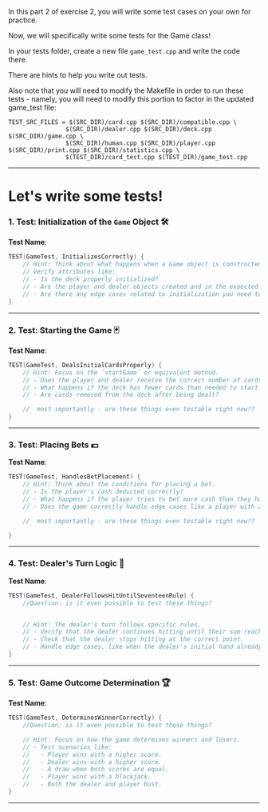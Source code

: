 In this part 2 of exercise 2, you will write some test cases on your own for practice.

Now, we will specifically write some tests for the Game class!

In your tests folder, create a new file `game_test.cpp` and write the code there.

There are hints to help you write out tests.

Also note that you will need to modify the Makefile in order to run these tests - namely, you will need to modify this portion to factor in the updated game_test file:

```
TEST_SRC_FILES = $(SRC_DIR)/card.cpp $(SRC_DIR)/compatible.cpp \
                $(SRC_DIR)/dealer.cpp $(SRC_DIR)/deck.cpp $(SRC_DIR)/game.cpp \
                $(SRC_DIR)/human.cpp $(SRC_DIR)/player.cpp $(SRC_DIR)/print.cpp $(SRC_DIR)/statistics.cpp \
                $(TEST_DIR)/card_test.cpp $(TEST_DIR)/game_test.cpp

```


---

# Let's write some tests!


### **1. Test: Initialization of the `Game` Object** 🛠️
**Test Name**:
```cpp
TEST(GameTest, InitializesCorrectly) {
    // Hint: Think about what happens when a Game object is constructed.
    // Verify attributes like:
    // - Is the deck properly initialized?
    // - Are the player and dealer objects created and in the expected state?
    // - Are there any edge cases related to initialization you need to handle?
}
```

---

### **2. Test: Starting the Game** 🃏
**Test Name**:
```cpp
TEST(GameTest, DealsInitialCardsProperly) {
    // Hint: Focus on the `startGame` or equivalent method.
    // - Does the player and dealer receive the correct number of cards?
    // - What happens if the deck has fewer cards than needed to start a game?
    // - Are cards removed from the deck after being dealt?

    //  most importantly - are these things even testable right now??
}
```

---

### **3. Test: Placing Bets** 💵
**Test Name**:
```cpp
TEST(GameTest, HandlesBetPlacement) {
    // Hint: Think about the conditions for placing a bet.
    // - Is the player's cash deducted correctly?
    // - What happens if the player tries to bet more cash than they have?
    // - Does the game correctly handle edge cases like a player with zero cash?

    //  most importantly - are these things even testable right now??

}
```

---

### **4. Test: Dealer's Turn Logic** 🎲
**Test Name**:
```cpp
TEST(GameTest, DealerFollowsHitUntilSeventeenRule) {
    //Question: is it even possible to test these things?


    // Hint: The dealer's turn follows specific rules.
    // - Verify that the dealer continues hitting until their sum reaches or exceeds 17.
    // - Check that the dealer stops hitting at the correct point.
    // - Handle edge cases, like when the dealer's initial hand already meets or exceeds 17.
}
```

---

### **5. Test: Game Outcome Determination** 🏆
**Test Name**:
```cpp
TEST(GameTest, DeterminesWinnerCorrectly) {
    //Question: is it even possible to test these things?

    // Hint: Focus on how the game determines winners and losers.
    // - Test scenarios like:
    //   - Player wins with a higher score.
    //   - Dealer wins with a higher score.
    //   - A draw when both scores are equal.
    //   - Player wins with a blackjack.
    //   - Both the dealer and player bust.
}
```

---

